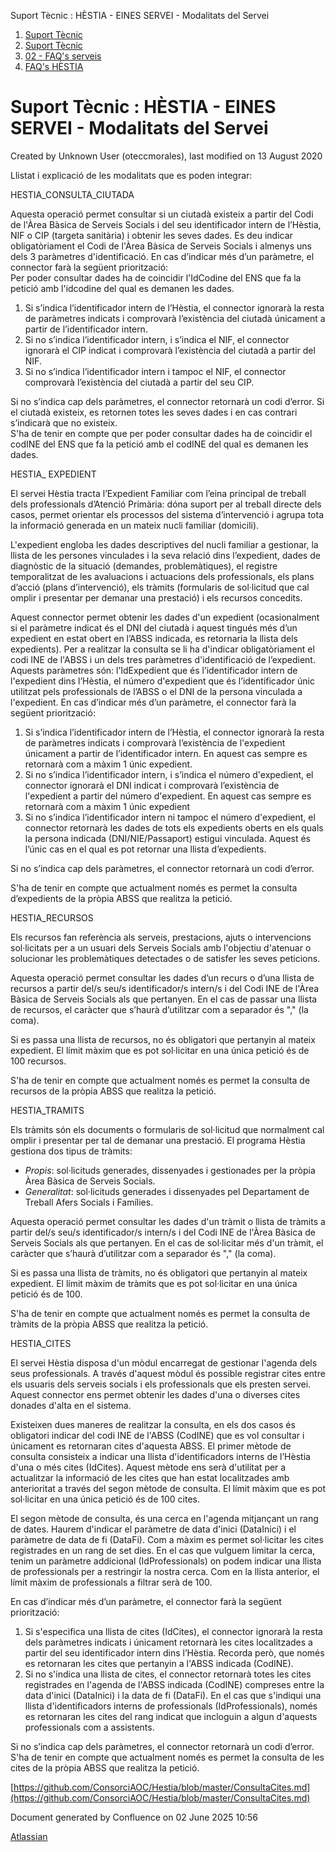 Suport Tècnic : HÈSTIA - EINES SERVEI - Modalitats del Servei  

1.  [Suport Tècnic](index.html)
2.  [Suport Tècnic](13893782.html)
3.  [02 - FAQ's serveis](26313393.html)
4.  [FAQ's HÈSTIA](28705593.html)

Suport Tècnic : HÈSTIA - EINES SERVEI - Modalitats del Servei
=============================================================

Created by Unknown User (oteccmorales), last modified on 13 August 2020

Llistat i explicació de les modalitats que es poden integrar:

HESTIA\_CONSULTA\_CIUTADA

Aquesta operació permet consultar si un ciutadà existeix a partir del Codi de l'Àrea Bàsica de Serveis Socials i del seu identificador intern de l’Hèstia, NIF o CIP (targeta sanitària) i obtenir les seves dades. Es deu indicar obligatòriament el Codi de l'Àrea Bàsica de Serveis Socials i almenys uns dels 3 paràmetres d'identificació. En cas d’indicar més d’un paràmetre, el connector farà la següent priorització:  
Per poder consultar dades ha de coincidir l'IdCodine del ENS que fa la petició amb l'idcodine del qual es demanen les dades.

1.  Si s’indica l’identificador intern de l’Hèstia, el connector ignorarà la resta de paràmetres indicats i comprovarà l’existència del ciutadà únicament a partir de l’identificador intern.
2.  Si no s’indica l’identificador intern, i s’indica el NIF, el connector ignorarà el CIP indicat i comprovarà l’existència del ciutadà a partir del NIF.
3.  Si no s’indica l’identificador intern i tampoc el NIF, el connector comprovarà l’existència del ciutadà a partir del seu CIP.

Si no s’indica cap dels paràmetres, el connector retornarà un codi d’error. Si el ciutadà existeix, es retornen totes les seves dades i en cas contrari s’indicarà que no existeix.  
S'ha de tenir en compte que per poder consultar dades ha de coincidir el codINE del ENS que fa la petició amb el codINE del qual es demanen les dades.

HESTIA\_ EXPEDIENT

El servei Hèstia tracta l’Expedient Familiar com l’eina principal de treball dels professionals d’Atenció Primària: dóna suport per al treball directe dels casos, permet orientar els processos del sistema d’intervenció i agrupa tota la informació generada en un mateix nucli familiar (domicili).

L'expedient engloba les dades descriptives del nucli familiar a gestionar, la llista de les persones vinculades i la seva relació dins l’expedient, dades de diagnòstic de la situació (demandes, problemàtiques), el registre temporalitzat de les avaluacions i actuacions dels professionals, els plans d’acció (plans d’intervenció), els tràmits (formularis de sol·licitud que cal omplir i presentar per demanar una prestació) i els recursos concedits.

Aquest connector permet obtenir les dades d'un expedient (ocasionalment si el paràmetre indicat és el DNI del ciutadà i aquest tingués més d’un expedient en estat obert en l’ABSS indicada, es retornaria la llista dels expedients). Per a realitzar la consulta se li ha d'indicar obligatòriament el codi INE de l'ABSS i un dels tres paràmetres d'identificació de l’expedient. Aquests paràmetres són: l’IdExpedient que és l’identificador intern de l'expedient dins l’Hèstia, el número d'expedient que és l’identificador únic utilitzat pels professionals de l’ABSS o el DNI de la persona vinculada a l'expedient. En cas d’indicar més d’un paràmetre, el connector farà la següent priorització:

1.  Si s’indica l’identificador intern de l’Hèstia, el connector ignorarà la resta de paràmetres indicats i comprovarà l’existència de l'expedient únicament a partir de l’identificador intern. En aquest cas sempre es retornarà com a màxim 1 únic expedient.
2.  Si no s’indica l’identificador intern, i s’indica el número d'expedient, el connector ignorarà el DNI indicat i comprovarà l’existència de l'expedient a partir del número d'expedient. En aquest cas sempre es retornarà com a màxim 1 únic expedient
3.  Si no s’indica l’identificador intern ni tampoc el número d'expedient, el connector retornarà les dades de tots els expedients oberts en els quals la persona indicada (DNI/NIE/Passaport) estigui vinculada. Aquest és l’únic cas en el qual es pot retornar una llista d’expedients.

Si no s’indica cap dels paràmetres, el connector retornarà un codi d’error.

S'ha de tenir en compte que actualment només es permet la consulta d’expedients de la pròpia ABSS que realitza la petició.

HESTIA\_RECURSOS

Els recursos fan referència als serveis, prestacions, ajuts o intervencions sol·licitats per a un usuari dels Serveis Socials amb l'objectiu d'atenuar o solucionar les problemàtiques detectades o de satisfer les seves peticions.

Aquesta operació permet consultar les dades d’un recurs o d’una llista de recursos a partir del/s seu/s identificador/s intern/s i del Codi INE de l'Àrea Bàsica de Serveis Socials als que pertanyen. En el cas de passar una llista de recursos, el caràcter que s’haurà d’utilitzar com a separador és "," (la coma).

Si es passa una llista de recursos, no és obligatori que pertanyin al mateix expedient. El límit màxim que es pot sol·licitar en una única petició és de 100 recursos.

S'ha de tenir en compte que actualment només es permet la consulta de recursos de la pròpia ABSS que realitza la petició.

HESTIA\_TRAMITS

Els tràmits són els documents o formularis de sol·licitud que normalment cal omplir i presentar per tal de demanar una prestació. El programa Hèstia gestiona dos tipus de tràmits:

*   _Propis_: sol·licituds generades, dissenyades i gestionades per la pròpia Àrea Bàsica de Serveis Socials.
*   _Generalitat_: sol·licituds generades i dissenyades pel Departament de Treball Afers Socials i Famílies.

Aquesta operació permet consultar les dades d'un tràmit o llista de tràmits a partir del/s seu/s identificador/s intern/s i del Codi INE de l'Àrea Bàsica de Serveis Socials als que pertanyen. En el cas de sol·licitar més d'un tràmit, el caràcter que s’haurà d’utilitzar com a separador és "," (la coma).

Si es passa una llista de tràmits, no és obligatori que pertanyin al mateix expedient. El límit màxim de tràmits que es pot sol·licitar en una única petició és de 100.

S'ha de tenir en compte que actualment només es permet la consulta de tràmits de la pròpia ABSS que realitza la petició.

HESTIA\_CITES

El servei Hèstia disposa d'un mòdul encarregat de gestionar l'agenda dels seus professionals. A través d'aquest mòdul és possible registrar cites entre els usuaris dels serveis socials i els professionals que els presten servei. Aquest connector ens permet obtenir les dades d'una o diverses cites donades d'alta en el sistema.

Existeixen dues maneres de realitzar la consulta, en els dos casos és obligatori indicar del codi INE de l'ABSS (CodINE) que es vol consultar i únicament es retornaran cites d'aquesta ABSS. El primer mètode de consulta consisteix a indicar una llista d'identificadors interns de l’Hèstia d'una o més cites (IdCites). Aquest mètode ens serà d'utilitat per a actualitzar la informació de les cites que han estat localitzades amb anterioritat a través del segon mètode de consulta. El límit màxim que es pot sol·licitar en una única petició és de 100 cites.

El segon mètode de consulta, és una cerca en l'agenda mitjançant un rang de dates. Haurem d'indicar el paràmetre de data d'inici (DataInici) i el paràmetre de data de fi (DataFi). Com a màxim es permet sol·licitar les cites registrades en un rang de set dies. En el cas que vulguem limitar la cerca, tenim un paràmetre addicional (IdProfessionals) on podem indicar una llista de professionals per a restringir la nostra cerca. Com en la llista anterior, el límit màxim de professionals a filtrar serà de 100.

En cas d’indicar més d’un paràmetre, el connector farà la següent priorització:

1.  Si s'especifica una llista de cites (IdCites), el connector ignorarà la resta dels paràmetres indicats i únicament retornarà les cites localitzades a partir del seu identificador intern dins l’Hèstia. Recorda però, que només es retornaran les cites que pertanyin a l'ABSS indicada (CodINE).
2.  Si no s'indica una llista de cites, el connector retornarà totes les cites registrades en l'agenda de l'ABSS indicada (CodINE) compreses entre la data d'inici (DataInici) i la data de fi (DataFi). En el cas que s'indiqui una llista d'identificadors interns de professionals (IdProfessionals), només es retornaran les cites del rang indicat que incloguin a algun d'aquests professionals com a assistents.

Si no s’indica cap dels paràmetres, el connector retornarà un codi d’error. S'ha de tenir en compte que actualment només es permet la consulta de les cites de la pròpia ABSS que realitza la petició.

[https://github.com/ConsorciAOC/Hestia/blob/master/ConsultaCites.md](https://github.com/ConsorciAOC/Hestia/blob/master/ConsultaCites.md)

Document generated by Confluence on 02 June 2025 10:56

[Atlassian](http://www.atlassian.com/)